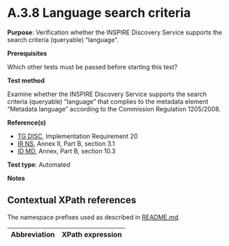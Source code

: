 # A.3.8 Language search criteria

**Purpose**: Verification whether the INSPIRE Discovery Service supports the search criteria (queryable) “language”.

**Prerequisites**

Which other tests must be passed before starting this test?

**Test method**

Examine whether the INSPIRE Discovery Service supports the search criteria (queryable) “language” that complies to the metadata element “Metadata language” according to the Commission Regulation 1205/2008.

**Reference(s)**

* [TG DISC](README.md#ref_TG_DISC), Implementation Requirement 20
* [IR NS](README.md#ref_IR_NS), Annex II, Part B, section 3.1
* [ID MD](README.md#ref_IR_MD), Annex, Part B, section 10.3

**Test type**: Automated

**Notes**

## Contextual XPath references

The namespace prefixes used as described in [README.md](README.md#namespaces).

Abbreviation                                               |  XPath expression
---------------------------------------------------------- | -------------------------------------------------------------------------
